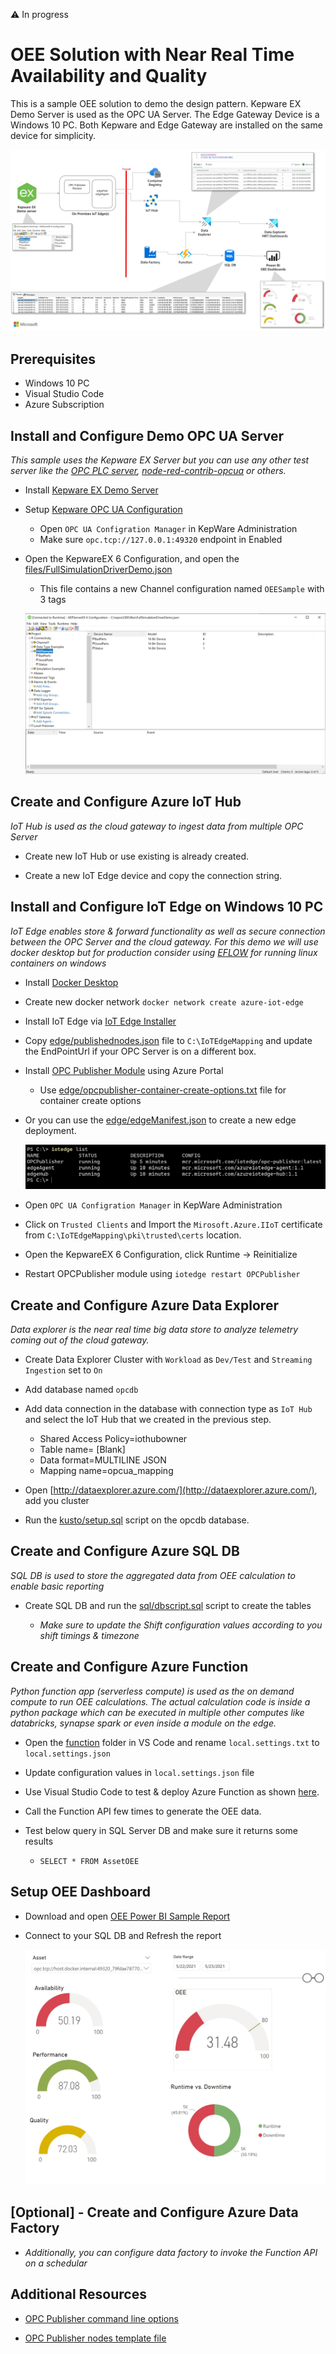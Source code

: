 :warning: In progress

# OEE Solution with Near Real Time Availability and Quality

This is a sample OEE solution to demo the design pattern. Kepware EX Demo Server is used as the OPC UA Server. The Edge Gateway Device is a Windows 10 PC. Both Kepware and Edge Gateway are installed on the same device for simplicity.

![OEE Sample Solution](images/oeesamplesolution.jpg)


## Prerequisites
- Windows 10 PC
- Visual Studio Code
- Azure Subscription

## Install and Configure Demo OPC UA Server

*This sample uses the Kepware EX Server but you can use any other test server like the [OPC PLC server](https://github.com/Azure-Samples/iot-edge-opc-plc), [node-red-contrib-opcua](https://flows.nodered.org/node/node-red-contrib-opcua) or others.*

- Install [Kepware EX Demo Server](https://www.kepware.com/en-us/products/kepserverex/)
    
- Setup [Kepware OPC UA Configuration](https://www.kepware.com/getattachment/de80e240-765e-451a-afce-640d413891c3/opc-ua-configuration-manager-manual.pdf)

    - Open `OPC UA Configration Manager` in KepWare Administration
    - Make sure `opc.tcp://127.0.0.1:49320` endpoint in Enabled

- Open the KepwareEX 6 Configuration, and open the [files/FullSimulationDriverDemo.json](files/FullSimulationDriverDemo.json)
    - This file contains a new Channel configuration named `OEESample` with 3 tags


    ![Kepware Config](images/kepware-config.jpg)

## Create and Configure Azure IoT Hub

*IoT Hub is used as the cloud gateway to ingest data from multiple OPC Server*

- Create new IoT Hub or use existing is already created.

- Create a new IoT Edge device and copy the connection string.


## Install and Configure IoT Edge on Windows 10 PC

*IoT Edge enables store & forward functionality as well as secure connection between the OPC Server and the cloud gateway. For this demo we will use docker desktop but for production consider using [EFLOW](https://techcommunity.microsoft.com/t5/internet-of-things/announcing-the-ga-of-azure-iot-edge-for-linux-on-windows/ba-p/2477508) for running linux containers on windows*

- Install [Docker Desktop](https://hub.docker.com/editions/community/docker-ce-desktop-windows)

- Create new docker network `docker network create azure-iot-edge`

- Install IoT Edge via [IoT Edge Installer](https://github.com/Azure/Industrial-IoT-Gateway-Installer/tree/master/Releases)

- Copy [edge/publishednodes.json](edge/publishednodes.json) file to `C:\IoTEdgeMapping` and update the EndPointUrl if your OPC Server is on a different box.

- Install [OPC Publisher Module](https://github.com/azure/iot-edge-opc-publisher#getting-started) using Azure Portal
  
    - Use [edge/opcpublisher-container-create-options.txt](edge/publisher-container-create-options.txt) file for container create options

- Or you can use the [edge/edgeManifest.json](edge/edgeManifest.json) to create a new edge deployment.

    ![IoT Ege List](images/iotedge-list.jpg)


- Open `OPC UA Configration Manager` in KepWare Administration

- Click on `Trusted Clients` and Import the `Mirosoft.Azure.IIoT` certificate from `C:\IoTEdgeMapping\pki\trusted\certs` location.

- Open the KepwareEX 6 Configuration, click Runtime -> Reinitialize

- Restart OPCPublisher module using `iotedge restart OPCPublisher`


## Create and Configure Azure Data Explorer

*Data explorer is the near real time big data store to analyze telemetry coming out of the cloud gateway.*

- Create Data Explorer Cluster with `Workload` as `Dev/Test` and `Streaming Ingestion` set to `On`

- Add database named `opcdb`

- Add data connection in the database with connection type as `IoT Hub` and select the IoT Hub that we created in the previous step.
    - Shared Access Policy=iothubowner
    - Table name= [Blank]
    - Data format=MULTILINE JSON
    - Mapping name=opcua_mapping

- Open [http://dataexplorer.azure.com/](http://dataexplorer.azure.com/), add you cluster 
- Run the [kusto/setup.sql](kusto/setup.kql) script on the opcdb database.

## Create and Configure Azure SQL DB

*SQL DB is used to store the aggregated data from OEE calculation to enable basic reporting*

- Create SQL DB and run the [sql/dbscript.sql](sql/AssetOEE.sql) script to create the tables

    - *Make sure to update the Shift configuration values according to you shift timings & timezone* 


## Create and Configure Azure Function

*Python function app (serverless compute) is used as the on demand compute to run OEE calculations. The actual calculation code is inside a python package which can be executed in multiple other computes like databricks, synapse spark or even inside a module on the edge.*

- Open the [function](function) folder in VS Code and rename `local.settings.txt` to `local.settings.json`

- Update configuration values in `local.settings.json` file

- Use Visual Studio Code to test & deploy Azure Function as shown [here](https://docs.microsoft.com/en-us/azure/azure-functions/create-first-function-vs-code-python).

- Call the Function API few times to generate the OEE data.

- Test below query in SQL Server DB and make sure it returns some results
    - `SELECT * FROM AssetOEE`

## Setup OEE Dashboard

- Download and open [OEE Power BI Sample Report](files/oee.pbix)

- Connect to your SQL DB and Refresh the report

    ![OEE Dashboard](images/oee-dashboard.jpg)


## [Optional] - Create and Configure Azure Data Factory

- *Additionally, you can configure data factory to invoke the Function API on a schedular*

## Additional Resources

- [OPC Publisher command line options](https://github.com/Azure/iot-edge-opc-publisher/blob/main/docs/CommandLineArguments.md#opc-publisher-command-line-arguments-for-version-26-and-above)  

- [OPC Publisher nodes template file](https://raw.githubusercontent.com/Azure/iot-edge-opc-publisher/main/opcpublisher/publishednodes.json)